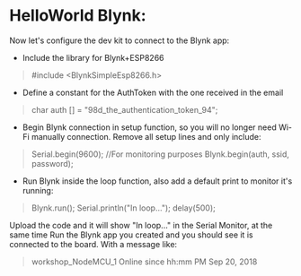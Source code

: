 # HelloWorld Blynk:

Now let's configure the dev kit to connect to the Blynk app:

 - Include the library for Blynk+ESP8266

> #include <BlynkSimpleEsp8266.h>

 - Define a constant for the AuthToken with the one received in the email

> char auth [] = "98d_the_authentication_token_94";

 -  Begin Blynk connection in setup function, so you will no longer need Wi-Fi manually connection. Remove all setup lines and only include:

> Serial.begin(9600); //For monitoring purposes
> Blynk.begin(auth, ssid, password);

 - Run Blynk inside the loop function, also add a default print to monitor it's running:

> Blynk.run();
> Serial.println("In loop...");
> delay(500);

Upload the code and it will show "In loop..." in the Serial Monitor, at the same time Run the Blynk app you created and you should see it is connected to the board. With a message like:

> workshop_NodeMCU_1
> Online since hh:mm PM Sep 20, 2018
